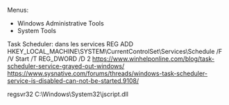 Menus:
- Windows Administrative Tools
- System Tools

Task Scheduler: dans les services
REG ADD HKEY_LOCAL_MACHINE\SYSTEM\CurrentControlSet\Services\Schedule /F /V Start /T REG_DWORD /D 2
https://www.winhelponline.com/blog/task-scheduler-service-grayed-out-windows/
https://www.sysnative.com/forums/threads/windows-task-scheduler-service-is-disabled-can-not-be-started.9108/

regsvr32  C:\Windows\System32\jscript.dll
